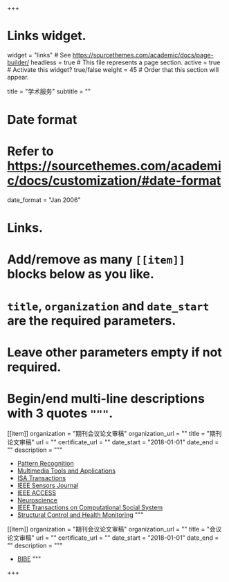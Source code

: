 +++
# Links widget.
widget = "links"  # See https://sourcethemes.com/academic/docs/page-builder/
headless = true  # This file represents a page section.
active = true  # Activate this widget? true/false
weight = 45  # Order that this section will appear.

title = "学术服务"
subtitle = ""

# Date format
#   Refer to https://sourcethemes.com/academic/docs/customization/#date-format
date_format = "Jan 2006"

# Links.
#   Add/remove as many `[[item]]` blocks below as you like.
#   `title`, `organization` and `date_start` are the required parameters.
#   Leave other parameters empty if not required.
#   Begin/end multi-line descriptions with 3 quotes `"""`.

[[item]]
  organization = "期刊会议论文审稿"
  organization_url = ""
  title = "期刊论文审稿"
  url = ""
  certificate_url = ""
  date_start = "2018-01-01"
  date_end = ""
  description = """
  * [Pattern Recognition](https://www.sciencedirect.com/journal/pattern-recognition)
  * [Multimedia Tools and Applications](https://www.sciencedirect.com/journal/multimedia-tools-and-applications)
  * [ISA Transactions](https://www.sciencedirect.com/journal/isa-transactions)
  * [IEEE Sensors Journal](https://iopscience.iop.org/journal/1741-2552)
  * [IEEE ACCESS](https://iopscience.iop.org/journal/1741-2552)
  * [Neuroscience](https://iopscience.iop.org/journal/1741-2552)
  * [IEEE Transactions on Computational Social System](https://iopscience.iop.org/journal/1741-2552)
  * [Structural Control and Health Monitoring](https://www.hindawi.com/journals/schm/)
  """

[[item]]
  organization = "期刊会议论文审稿"
  organization_url = ""
  title = "会议论文审稿"
  url = ""
  certificate_url = ""
  date_start = "2018-01-01"
  date_end = ""
  description = """
  * [BIBE](http://www.icamem.org/)
  """

+++
